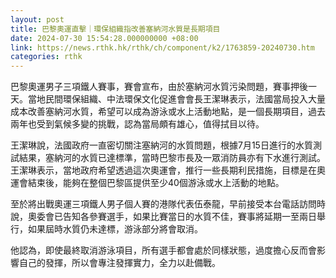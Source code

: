 ```yaml
---
layout: post
title: 巴黎奧運直擊｜環保組織指改善塞納河水質是長期項目
date: 2024-07-30 15:54:28.000000000 +08:00
link: https://news.rthk.hk/rthk/ch/component/k2/1763859-20240730.htm
categories: rthk
---
```


巴黎奧運男子三項鐵人賽事，賽會宣布，由於塞納河水質污染問題，賽事押後一天。當地民間環保組織、中法環保文化促進會會長王潔琳表示，法國當局投入大量成本改善塞納河水質，希望可以成為游泳或水上活動地點，是一個長期項目，過去兩年也受到氣候多變的挑戰，認為當局頗有雄心，值得拭目以待。

王潔琳說，法國政府一直密切關注塞納河的水質問題，根據7月15日進行的水質測試結果，塞納河的水質已達標準，當時巴黎市長及一眾消防員亦有下水進行測試。王潔琳表示，當地政府希望透過這次奧運會，推行一些長期利民措施，目標是在奧運會結束後，能夠在整個巴黎區提供至少40個游泳或水上活動的地點。

至於將出戰奧運三項鐵人男子個人賽的港隊代表伍泰龍，早前接受本台電話訪問時說，奧委會已告知各參賽選手，如果比賽當日的水質不佳，賽事將延期一至兩日舉行，如果屆時水質仍未達標，游泳部分將會取消。

他認為，即使最終取消游泳項目，所有選手都會處於同樣狀態，過度擔心反而會影響自己的發揮，所以會專注發揮實力，全力以赴備戰。
